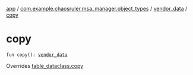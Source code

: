 [app](../../index.md) / [com.example.chaosruler.msa_manager.object_types](../index.md) / [vendor_data](index.md) / [copy](.)

# copy

`fun copy(): `[`vendor_data`](index.md)

Overrides [table_dataclass.copy](../../com.example.chaosruler.msa_manager.abstraction_classes/table_dataclass/copy.md)

